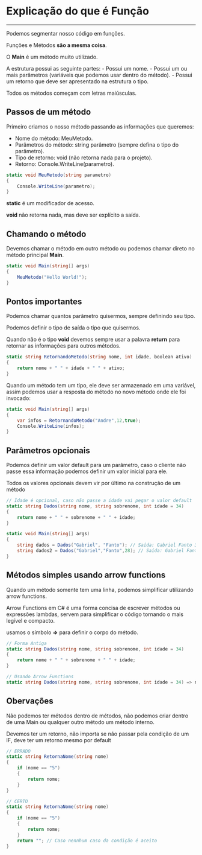 # Explicação do que é Função
---

Podemos segmentar nosso código em funções.

Funções e Métodos __são a mesma coisa__.

O __Main__ é um método muito utilizado.

A estrutura possui as seguinte partes:
    - Possui um nome.
    - Possui um ou mais parâmetros (variáveis que podemos usar dentro do método).
    - Possui um retorno que deve ser apresentado na estrutura o tipo.

Todos os métodos começam com letras maiúsculas.

## Passos de um método

Primeiro criamos o nosso método passando as informações que queremos:

- Nome do método: MeuMetodo.
- Parâmetros do método: string parâmetro (sempre defina o tipo do parâmetro).
- Tipo de retorno: void (não retorna nada para o projeto).
- Retorno: Console.WriteLine(parametro).

```csharp
static void MeuMetodo(string parametro)
{
    Console.WriteLine(parametro);
}
```

__static__ é um modificador de acesso.

__void__ não retorna nada, mas deve ser explícito a saída.

## Chamando o método

Devemos chamar o método em outro método ou podemos chamar direto no método principal __Main__.

```csharp
static void Main(string[] args)
{
    MeuMetodo("Hello World!");
}
```

## Pontos importantes

Podemos chamar quantos parâmetro quisermos, sempre definindo seu tipo.

Podemos definir o tipo de saída o tipo que quisermos.

Quando não é o tipo __void__ devemos sempre usar a palavra __return__ para retornar as informações para outros métodos. 

```csharp
static string RetornandoMetodo(string nome, int idade, boolean ativo)
{
    return nome + " " + idade + " " + ativo;
}
```

Quando um método tem um tipo, ele deve ser armazenado em uma variável, assim podemos usar a resposta do método no novo método onde ele foi invocado:

```csharp
static void Main(string[] args)
{
    var infos = RetornandoMetodo("Andre",12,true);
    Console.WriteLine(infos);
}
```

## Parâmetros opcionais

Podemos definir um valor default para um parâmetro, caso o cliente não passe essa informação podemos definir um valor inicial para ele.

Todos os valores opcionais devem vir por último na construção de um método

```csharp
// Idade é opcional, caso não passe a idade vai pegar o valor default
static string Dados(string nome, string sobrenome, int idade = 34)
{
    return nome + " " + sobrenome + " " + idade;
}

static void Main(string[] args)
{
    string dados = Dados("Gabriel", "Fanto"); // Saída: Gabriel Fanto 34
    string dados2 = Dados("Gabriel","Fanto",28); // Saída: Gabriel Fanto 28
}
```

## Métodos simples usando arrow functions

Quando um método somente tem uma linha, podemos simplificar utilizando arrow functions.

Arrow Functions em C# é uma forma concisa de escrever métodos ou expressões lambdas, servem para simplificar o código tornando o mais legível e compacto.

usamos o símbolo __=>__ para definir o corpo do método.

```csharp
// Forma Antiga
static string Dados(string nome, string sobrenome, int idade = 34)
{
    return nome + " " + sobrenome + " " + idade;
}

// Usando Arrow Functions
static string Dados(string nome, string sobrenome, int idade = 34) => nome + " " sobrenome + " " + idade
```

## Obervações

Não podemos ter métodos dentro de métodos, não podemos criar dentro de uma Main ou qualquer outro método um método interno.

Devemos ter um retorno, não importa se não passar pela condição de um IF, deve ter um retorno mesmo por default

```csharp
// ERRADO
static string RetornaNome(string nome)
{
    if (nome == "5")
    {
        return nome;
    }
}

// CERTO
static string RetornaNome(string nome)
{
    if (nome == "5")
    {
        return nome;
    }
    return ""; // Caso nennhum caso da condição é aceito
}